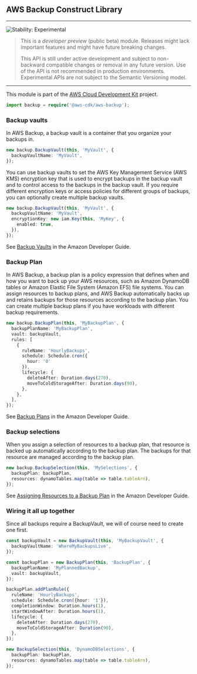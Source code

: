 ## AWS Backup Construct Library
<!--BEGIN STABILITY BANNER-->

---

![Stability: Experimental](https://img.shields.io/badge/stability-Experimental-important.svg?style=for-the-badge)

> This is a _developer preview_ (public beta) module. Releases might lack important features and might have
> future breaking changes.
>
> This API is still under active development and subject to non-backward
> compatible changes or removal in any future version. Use of the API is not recommended in production
> environments. Experimental APIs are not subject to the Semantic Versioning model.

---
<!--END STABILITY BANNER-->


This module is part of the [AWS Cloud Development Kit](https://github.com/aws/aws-cdk) project.

```ts
import backup = require('@aws-cdk/aws-backup');
```

### Backup vaults

In AWS Backup, a backup vault is a container that you organize your backups in.

```ts
new backup.BackupVault(this, 'MyVault', {
  backupVaultName: 'MyVault',
});
```

You can use backup vaults to set the AWS Key Management Service (AWS KMS) encryption key that is
used to encrypt backups in the backup vault and to control access to the backups in the backup vault.
If you require different encryption keys or access policies for different groups of backups,
you can optionally create multiple backup vaults.

```ts
new backup.BackupVault(this, 'MyVault', {
  backupVaultName: 'MyVault',
  encryptionKey: new iam.Key(this, 'MyKey', {
    enabled: true,
  }),
});
```

See [Backup Vaults](https://docs.aws.amazon.com/aws-backup/latest/devguide/vaults.html)
in the Amazon Developer Guide.

### Backup Plan

In AWS Backup, a backup plan is a policy expression that defines when and how
you want to back up your AWS resources, such as Amazon DynamoDB tables or
Amazon Elastic File System (Amazon EFS) file systems.
You can assign resources to backup plans, and AWS Backup automatically backs up and
retains backups for those resources according to the backup plan.
You can create multiple backup plans if you have workloads with different backup requirements. 

```ts
new backup.BackupPlan(this, 'MyBackupPlan', {
  backupPlanName: 'MyBackupPlan',
  vault: backupVault,
  rules: [
    {
      ruleName: 'HourlyBackups',
      schedule: Schedule.cron({
        hour: '0'
      }),
      lifecycle: {
        deleteAfter: Duration.days(270),
        moveToColdStorageAfter: Duration.days(90),
      },
    },
  ],
});
```

See [Backup Plans](https://docs.aws.amazon.com/aws-backup/latest/devguide/about-backup-plans.html)
in the Amazon Developer Guide.

### Backup selections

When you assign a selection of resources to a backup plan, that resource is backed up automatically according to the backup plan.
The backups for that resource are managed according to the backup plan.

```ts
new backup.BackupSelection(this, 'MySelections', {
  backupPlan: backupPlan,
  resources: dynamoTables.map(table => table.tableArn),
});
```

See [Assigning Resources to a Backup Plan](https://docs.aws.amazon.com/aws-backup/latest/devguide/assigning-resources.html)
in the Amazon Developer Guide.

### Wiring it all up together

Since all backups require a BackupVault, we will of course need to create one first.

```ts
const backupVault = new BackupVault(this, 'MyBackupVault', {
  backupVaultName: 'WhereMyBackupsLive',
});

const backupPlan = new BackupPlan(this, 'BackupPlan', {
  backupPlanName: 'MyPlannedBackup',
  vault: backupVault,
});

backupPlan.addPlanRule({
  ruleName: 'HourlyBackups',
  schedule: Schedule.cron({hour: '1'}),
  completionWindow: Duration.hours(1),
  startWindowAfter: Duration.hours(1),
  lifecycle: {
    deleteAfter: Duration.days(270),
    moveToColdStorageAfter: Duration(90),
  },
});

new BackupSelection(this, 'DynamoDBSelections', {
  backupPlan: backupPlan,
  resources: dynamoTables.map(table => table.tableArn),
});
```
